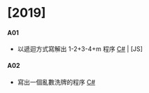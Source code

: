 # [2019]
#### A01 
- 以遞迴方式寫解出 1-2+3-4+m 程序
    [C#](https://github.com/thonyl19/MyKata/blob/CSharp/CSharp/2019/A01.cs) | [JS]
#### A02
- 寫出一個亂數洗牌的程序
    [C#](https://github.com/thonyl19/MyKata/blob/CSharp/CSharp/2019/A02.cs)

